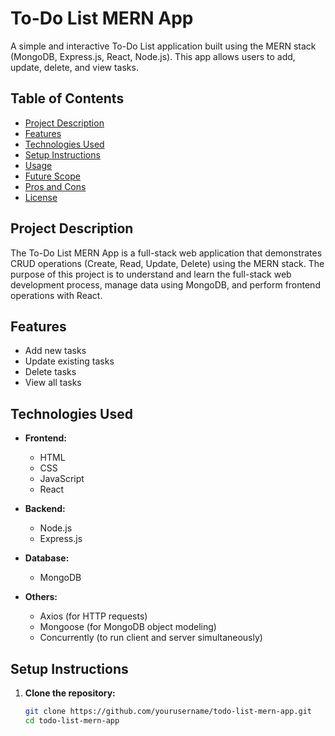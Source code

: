 # To-Do List MERN App

A simple and interactive To-Do List application built using the MERN stack (MongoDB, Express.js, React, Node.js). This app allows users to add, update, delete, and view tasks.

## Table of Contents
- [Project Description](#project-description)
- [Features](#features)
- [Technologies Used](#technologies-used)
- [Setup Instructions](#setup-instructions)
- [Usage](#usage)
- [Future Scope](#future-scope)
- [Pros and Cons](#pros-and-cons)
- [License](#license)

## Project Description
The To-Do List MERN App is a full-stack web application that demonstrates CRUD operations (Create, Read, Update, Delete) using the MERN stack. The purpose of this project is to understand and learn the full-stack web development process, manage data using MongoDB, and perform frontend operations with React.

## Features
- Add new tasks
- Update existing tasks
- Delete tasks
- View all tasks

## Technologies Used
- **Frontend:**
  - HTML
  - CSS
  - JavaScript
  - React

- **Backend:**
  - Node.js
  - Express.js

- **Database:**
  - MongoDB

- **Others:**
  - Axios (for HTTP requests)
  - Mongoose (for MongoDB object modeling)
  - Concurrently (to run client and server simultaneously)

## Setup Instructions
1. **Clone the repository:**
   ```bash
   git clone https://github.com/yourusername/todo-list-mern-app.git
   cd todo-list-mern-app
